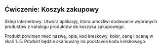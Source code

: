 ## Ćwiczenie: Koszyk zakupowy
Sklep internetowy. 
Utwórz aplikację, która umożliwi dodawanie wybranych produktów z katalogu produktów do koszyka zakupowego.

Produkt powinien mieć nazwę, opis, kod kreskowy, kolor, cenę i ocenę w skali 1..5. Produkt będzie skanowany na podstawie kodu kreskowego. 







